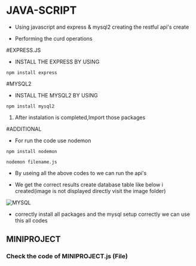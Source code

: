 # JAVA-SCRIPT

- Using javascript and express & mysql2 creating the restful api's create

- Performing the curd operations

#EXPRESS.JS

- INSTALL THE EXPRESS BY USING 

```npm install express```

#MYSQL2

- INSTALL THE MYSQL2 BY USING

```npm install mysql2```

1. After instalation is completed,Import those packages 

#ADDITIONAL

- For run the code use nodemon

```npm install nodemon```


```nodemon filename.js```


- By useing all the above codes to we can run
the api's

- We get the correct results create database table like below i created(image is not displayed directly visit the image folder)

![MYSQL](images/Columns.png)

- correctly install all packages and the mysql setup correctly we can use this all codes


## MINIPROJECT

### Check the code of MINIPROJECT.js (File)
